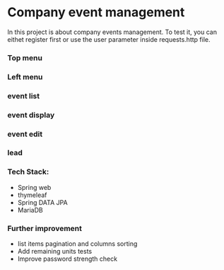 # Company event management
In this project is about company events management.
To test it, you can eithet register first or use the user parameter inside requests.http file.

### Top menu

### Left menu

### event list

### event display

### event edit

### lead

### Tech Stack:
- Spring web
- thymeleaf
- Spring DATA JPA
- MariaDB




### Further improvement
- list items pagination and columns sorting
- Add remaining units tests
- Improve password strength check